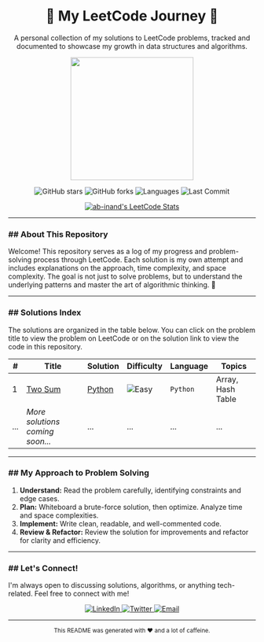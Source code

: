 <div align="center">

# 🚀 My LeetCode Journey 🚀

A personal collection of my solutions to LeetCode problems, tracked and documented to showcase my growth in data structures and algorithms.

<img src="https://media.giphy.com/media/v1.Y2lkPTc5MGI3NjExZG12dzVrcjE2eXdhdWN2OGt0c3Z0eTY1ejU1a293dzBscjBjdjJzYSZlcD12MV9pbnRlcm5hbF9naWZfYnlfaWQmY3Q9Zw/RbDKaczqWovIugyJ9V/giphy.gif" width="250px" />

</div>

<div align="center">

![GitHub stars](https://img.shields.io/github/stars/ab-inand/LeetCode-Journey?style=for-the-badge&logo=github&color=gold)
![GitHub forks](https://img.shields.io/github/forks/ab-inand/LeetCode-Journey?style=for-the-badge&logo=github&color=lightgrey)
![Languages](https://img.shields.io/github/languages/count/ab-inand/LeetCode-Journey?style=for-the-badge&logo=github)
![Last Commit](https://img.shields.io/github/last-commit/ab-inand/LeetCode-Journey?style=for-the-badge&logo=github&color=blue)

<a href="https://leetcode.com/u/ab-inand/">
  <img src="https://leetcard.jacoblin.cool/ab-inand?theme=dark&font=Syne%20Mono" alt="ab-inand's LeetCode Stats" />
</a>

</div>

---

### ## About This Repository

Welcome! This repository serves as a log of my progress and problem-solving process through LeetCode. Each solution is my own attempt and includes explanations on the approach, time complexity, and space complexity. The goal is not just to solve problems, but to understand the underlying patterns and master the art of algorithmic thinking. 🧠

---

### ## Solutions Index

The solutions are organized in the table below. You can click on the problem title to view the problem on LeetCode or on the solution link to view the code in this repository.

| #   | Title                                                               | Solution                                         | Difficulty | Language | Topics                    |
| --- | ------------------------------------------------------------------- | ------------------------------------------------ | ---------- | -------- | ------------------------- |
| 1   | [Two Sum](https://leetcode.com/problems/two-sum/)                   | [Python](./0001-two-sum/solution.py)             | ![Easy](https://img.shields.io/badge/-Easy-green?style=flat-square)    | `Python` | Array, Hash Table         |
| ... | *More solutions coming soon...* | ...                                              | ...        | ...      | ...                       |


---

### ## My Approach to Problem Solving

1.  **Understand:** Read the problem carefully, identifying constraints and edge cases.
2.  **Plan:** Whiteboard a brute-force solution, then optimize. Analyze time and space complexities.
3.  **Implement:** Write clean, readable, and well-commented code.
4.  **Review & Refactor:** Review the solution for improvements and refactor for clarity and efficiency.

---

### ## Let's Connect!

I'm always open to discussing solutions, algorithms, or anything tech-related. Feel free to connect with me!


<p align="center">
  <a href="https://www.linkedin.com/in/your-linkedin-profile/" target="_blank">
    <img src="https://img.shields.io/badge/LinkedIn-0077B5?style=for-the-badge&logo=linkedin&logoColor=white" alt="LinkedIn">
  </a>
  <a href="https://twitter.com/your-twitter-handle" target="_blank">
    <img src="https://img.shields.io/badge/Twitter-1DA1F2?style=for-the-badge&logo=twitter&logoColor=white" alt="Twitter">
  </a>
  <a href="mailto:your.email@example.com">
    <img src="https://img.shields.io/badge/Email-D14836?style=for-the-badge&logo=gmail&logoColor=white" alt="Email">
  </a>
</p>

---

<div align="center">
  <small>This README was generated with ❤️ and a lot of caffeine.</small>
</div>
